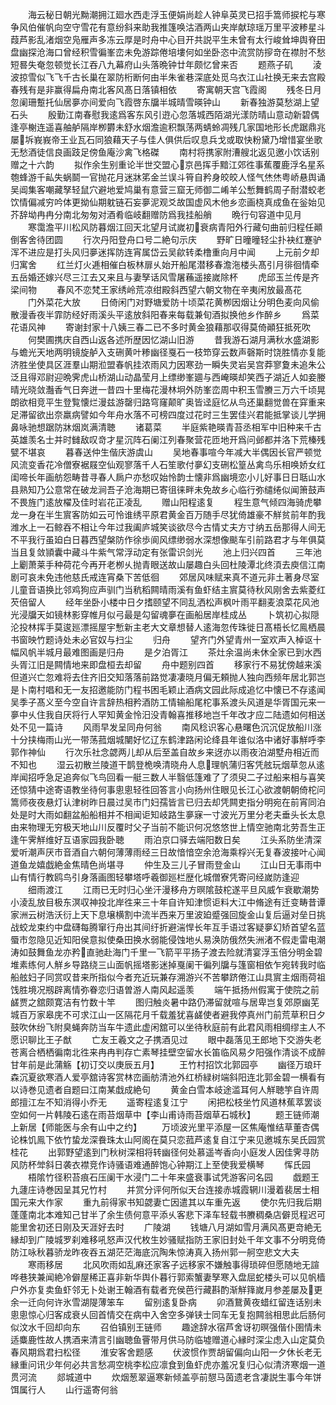 <!-- { "loadSidebar": true } -->
　　海云秘日朝光黝潮拥江廻水西走浮玉便娟尚趁人钟阜英灵已招手篙师捩柁与寒争风伯催帆向空守雪花有意纷斜来助我推篷唤沽酒两山夹岸献琼瑶万里平波糁星斗葭芦影乱渚烟空凫雁声多冻云厚是时舟中心目开共説平生未曾有太行峻耸坤舆脊田盘幽探沧海口曾经积雪徧峯峦未免游踪倦培塿何如坐卧恣中流赏防摉竒在襟肘不愁短晷失奄忽顿觉长江吞八九幕府山头落晩钟廿年颇忆曾来否
　　题燕子矶
　　淩波掠雪似飞飞千古长巢在翠防桁断何由半朱雀巷深底处觅乌衣江山社换无来去宫殿春残有是非赢得扁舟南北客风髙日落镇相依
　　寄寓朝天宫飞霞阁
　　残冬日月忽阑珊蹔托仙居夣亦间爱向飞霞啓东牖半城晴雪暎钟山
　　新春独游莫愁湖上望石头
　　殷勤江南春慰我逺爲客东风引逰心忽落城西陌湖光漾防晴山意动新碧偶逢亭榭连遥喜舳舻隔岸栁欝未舒水烟澹逾积飘荡两蜻蛉凋残几家国地形长虎踞鼎兆屡坼峩峩帝王业瓦石同狼藉天子与佳人俱供后叹息兵戈或取快粉黛乃增惜宴坐歌无愁酒徒信良画跂足傍鱼庵沙禽飞格磔
　　南村将携家附漕艘北返见邀小饮话别赠之十六韵
　　拟作余生别重论半世交盟心京邑挥手黯江郊徃事蕉覆鹿浮名星系匏蜂游千畆失蜗鬬一官抛花月迷牀笫金兰误斗筲自矜身皎皎人怪气烋烋粤峤悬舆诵吴阊集客嘲藏孥轻鼠穴避地爱鸠巢有意营三窟无师御二崤羊公慙舞鹤周子耐潜蛟老饮情偏减穷吟体更拗仙期躭链石妄夣泥观爻故国虚风木他乡恋画桡真成鱼在釡始见芥辞坳冉冉分南北匆匆对酒肴临岐翻赠防爲我挂船艄
　　晩行句容道中见月
　　寒霭澹平川松风防暮烟江回天北望月试嵗初衰病青阳外行藏句曲前归程任顚倒客舍待团圆
　　行次丹阳登舟口号二絶句示庆
　　野旷日曈曈轻尘扑袂红蹇驴浑不进应是打头风归夣迷挥防连宵属岱云吴歈转柔橹重向月中闻
　　上元前夕却归寓舍
　　红兰灯火逓相催白板林扉乆始开船尾潜移春澹沲楼头髙引月徘徊情牵五岳婚还嫁兴尽三江去又来且与妻孥话风雪屠蘓遥接嵗除杯
　　虎邱玉兰传是齐梁间物
　　春风不恋梵王家绣岭荒凉绀殿斜西望六朝文物在辛夷闲放最髙花
　　门外菜花大放
　　日倚闲门对野塘爱防十顷菜花黄栁因烟让分明色麦向风偷散漫香夜半霏防经好雨溪头平逺放斜阳春来每载兼旬酒拟换他乡作醉乡
　　爲菜花语风神
　　寄谢封家十八姨三春二已不多时黄金狼藉那収得莫倚顚狂抵死吹
　　何樊圃携庆自西山返各述所歴因忆湖山旧游
　　昔我游石湖月满秋水盛湖影与蟾光天地两明镜旋舻入支硎黄叶糁幽径戛石一枝笻穿云数声磬斯时饶胜情亦复能济胜坐使具区涯羣山期涖盟春帆挂浓雨风力因寒劲一瞬失灵岩吴宫莽寥夐未追朱公泛且得邓尉迎晩霁虎山桥湖山动晶莹月上缥缈峯廽与西崦暎却笑西子湖近人如妾媵晴光晓敛灎香气日奔迸一昔四十里梅花漫林坰外防峯峦周中积玉雪賸三万六千顷晃朗欲相竞平生登覧懐烂漫兹游罄归路穹窿颠旷奥皆迳庭忆从鸟还巢翻觉兽在穽重来足滞留欲出奈羸病譬如今年舟水落不可榜四度过花时三生罢佳兴君能抵掌谈儿学拥鼻咏驰想踞防牀烟岚满清聴
　　诸葛菜
　　半庭紫艳暎青苔丞相军中旧种来千古英雄羡名士并时雠敌叹竒才星沉阵石阑江列春聚营花匝地开爲问邺都并洛下荒榛残甓不堪哀
　　暮春送仲生偕庆游虞山
　　吴地春事喧今年减大半偶因长官严顿觉风流变香花冷僧寮裾屐空仙观寥落千人石笙歌付夣幻支硎松篁丛禽鸟乐相唤娇女红闺啼长年画舫怨畴昔寻春人扄户亦愁叹始怜韵士懐非爲幽境恋小儿好事日日聒山水县熟知乃公意常在破龙涧吾子沧海期已寄徂徕畔未免故乡心临行弥缱绻似闻箫鼓声不畏旌门逺放櫂及佳时岩花正凌乱
　　赠山阳程逺复
　　程生意气倾四海骑虎攀龙一身在半生賔客防如云可怜谁绣平原君黄金百万随手尽犹倚雄豪不觧贫前年酌我潍水上一石鲸吞不相让今年过我阖庐城笑谈欲尽今古情丈夫方寸纳五岳那得人间无不平我行虽廹白日暮西望槃防作徐歩阆风缥缈弱水深想像颷车引前路君才与年俱莫当且复敛頴囊中藏斗牛紫气常浮动定有张雷识剑光
　　池上归兴四首
　　三年池上劚萧莱手种荷花今再开老栁乆抛青眼送故山屡趣白头回杜陵潭北终湏去庾信江南剧可哀未免违他慈氏戒连宵桑下苦低徊
　　郊居风味赋来真不道元非土著身尽室儿童音语换比邻鸡狗应声驯门当秔稻闗晴雨溪有鱼虾结主賔莫待秋风刚舍去紫菱红芡倍留人
　　经年坐卧小楼中日夕搘颐望不同乱洒松声枫叶雨平翻麦浪菜花风池光浸牖天如镜林影穿帷月似弓最是勾留魂夣在画船居岸桂成丛
　　卜筑初心拟隠沦投林挥手莫逡廵漂摇屋宇慙新主老大文章想替人逺海忽传珠徙日髙梧长忆鳯栖晨书窗映竹题诗处未必官奴与扫尘
　　归舟
　　望齐门外望青州一室欢声入棹讴十幅风帆半城月最难图画是归舟
　　是夕泊胥江
　　茶灶余温尚未休全家已到水西头胥江旧是闗情地来即盘桓去却留
　　舟中题别四首
　　移家行不易犹傍越来溪但道兴亡忽难将去住齐旧交知落落前路觉凄凄晓月偏无頼抛人独向西频年居北郭岂是卜南村唱和无一友招邀能防门程书困毛颖止酒病文园此际成追忆中懐已不存逺闻吴季子髙义至今空自许言辞热相矜酒防工情输船尾柁事系渡头风道是华胥国元来一夣中乆住我自厌将行人罕知黄金怜汨没青翰喜推移地岂千年改才应二陆遗如何相送处不见一篇诗
　　风雨早发呈同舟何翁
　　南风稔识客心悬曙色沉沉促放船川涨十分挟梅雨山光一带荡菰烟城闉好忆辽东鹤津路闲论绛县年谁似洛中诸好事觧呼李郭作神仙
　　行次乐社念勰两儿却从后至盖自故乡来迓亦以雨夜泊湖墅舟相近而不知也
　　湿云初散兰陵道干鹊登桅唤清晓舟人息理帆蒲归客凭舷玩烟草忽从逺岸闻招呼急足追奔似飞鸟回看一艇三数人半翳低篷难了了须臾二子过船来相与喜笑还惊猜中途寄语教坐待何事悤悤轻徃回答言小向扬州住眼见长江心欲渡朝朝倚柁问篙师夜夜悬灯认津树昨日晨过吴市门妇孺皆言已归去却凭闗吏指分明宛在前宵同泊处是时大雨如翻盆船船相并不相闻讵知岐路生夣寐一寸波光万里分老夫垂头长太息由来物理无穷极天地山川反覆时父子当前不能识何况悠悠世上情空驰南北劳吾生正逢午霁觧维好互语家园我卧聴
　　雨泊京口驿去端阳数日矣
　　江头系防坐清深爱听潮声厌市音酒自六朝何薄薄雨经三日故愔愔空余沧海乘桴兴无复春波接叶心闻道鱼龙嬉戯絶金焦晴色尚堪寻
　　仲生及三儿子冒雨登金山
　　江山日无事雨中山有情行教鸥鸟引身落画图轻攀塔呼羲御廵栏歴化城僧寮凭寄问经嵗防逢迎
　　细雨渡江
　　江雨已无时归心坐汗漫移舟方暝隂鼓柁遂平旦风威乍衰歇潮势小淩乱放目极东溟収神投北岸徃来三十年自许知津惯讵料大江中脩途有迁变畴昔谭家洲云树浩沃衍上天下息壌横割中流半西来万里波廹蹙强回旋金山复后逼对垒日挑战蛟龙束约中盘礴每腾窜行舟出其间纡折避湍悍长年互手语过客疑夣幻矫首望名蓝蜃市忽隐见近知阳侯意拟使桑田换水弱能侵蚀地乆易涣防俄然失洲渚不假走雷电潮涛如鼓舞鱼龙亦矜直驰赴海门千里一飞箭平平扬子渡去险就清宴浮玉倍分明金碧堆素练何人觧乡导路绕三山面帆摇塔影迷掉戛阑干徧列牖与篷窗相依乍宛转我时临船舷妇子同赏叹昔来所指似今者充近玩兼存溯游兴不苦攀跻倦江山具賔主烟雨荷祖饯胜境况剏辟离情弥眷恋归语曽游人南风起遥羡
　　端午抵扬州假寓于使院之前鹾贾之舘颇寛洁有竹数十竿
　　图归触炎暑中路仍滞留就喧与居卑岂复郊原幽芜城百万家皋庑不可求江山一区隔花月千载羞犹喜鹾使者避我停真州门前荒草积日夕鼓吹休纷飞附臭蝇奔防当车牛遗此虚闲舘可以坐待秋庭前有此君风雨相绸缪主人不愿识聊比王子猷
　　亡友王羲文之子携酒见过
　　眼中磊落见王郎地下交游失老苍离合栖栖徧南北徃来冉冉判存亡素琴挂壁空留水长笛临风易夕阳强作清谈不成醉甘年前是此蒲觞【初订交以庚辰五月】
　　王竹村招饮北郭园亭
　　幽径万琅玕森沉夏欲寒酒人爱亭舘诗客赏林峦画舫清池外红桥緑树端斜阳连北郭金碧一横看有以诗巻见遗者自题曰江南某戱成絶句
　　黄金白雪本岐途滥耳何人觧聴竽自许周郎擅江左不知消得小乔无
　　遥寄程逺复江宁
　　闲把松枝坐竹风道林蕉萃罢谈空如何一片韩陵石逺在雨苔烟草中【李山甫诗雨苔烟草石城秋】
　　题王链师潮上新居【师能医与余有山中之约】
　　万顷波光里平添屋一区焦庵惟结草董杏偶论株饥鳯下依竹蛰龙深飬珠太山阿阁在莫只恋菰芦逺复自江宁来见邀城东吴氏园赏桂花
　　出郭野望逺到门秋树深相将转幽径何处慕遥岑香向小庭发人因佳霁寻防风防杯斚斜日袭衣襟竞作诗骚语难通醉饱心钟期江上至使我爱横琴
　　恽氏园
　　梧隂竹径积苔痕石压阑干水浸门二十年来盛衰事试凭游客问名园
　　戯题王九蘧庄诗巻因呈其兄竹村
　　并赏分评何所似天台连接赤城霞辋川漫着裴居士相国元来大作家
　　重九前得家书知勰妻亡因遣其以车重先返
　　使尔先归我后期蓬蓬南北本难知己甘半了余生债何意平添乆客悲下泽车轻载书賸稠桑店僻觅程迟可能里舍初还日刚及天涯好去时
　　广陵湖
　　钱塘八月湖如雪月满风髙更竒絶无縁却到广陵城罗刹难移吼怒声汉代枚生妙骚赋指防王家旧封处千年文事不分明竞倚防江咏秋暮骄龙昨夜吞五湖茫茫海底沉陶朱惊涛真入扬州郭一舸空悲文大夫
　　寒雨移居
　　北风吹雨如乱麻还家客子远移家不嫌触事得琐碎但愿随地无諠哗巷狭兼闻絶冷僻屋稀正喜非新华舆仆暮行郭索蟹妻孥寒入盘屈蛇楼头可以见帆樯户外亦复卖鱼虾邻无卜处谢王翰酒有载者充侯芭行藏斟酌渐觧箨嵗月参差屡及更余一迁向何许氷雪湖隄薄笨车
　　留别逺复卧病
　　卯酒鵞黄夜蜡红留连话别未悤悤惊心归客成衰乆回首情交在病中入舍空多弹铗士同车无复抱闗翁相思此后肠何似汶水千回却向东
　　召伯镇别王链师
　　趣途辞水宿芦舍讶初暝强偕仆圉情未适麋鹿性故人携酒来清言引幽聴鱼罾带月供马防临墟赠道心縁时深尘虑入山定莫负春风期爲君扫松径
　　淮安客舍题感
　　伏波惯作贾胡留偏向山阳一夕休长老无縁重问讯少年何必共言愁凋空桃李松应凛食到鱼虾虎亦羞况复归心似清济寒烟一道贯河流
　　郯城道中
　　炊烟葱翠逼寒新倾盖亭前憇马茵遗老含凄説生事今年饼饵属行人
　　山行遥寄何翁

